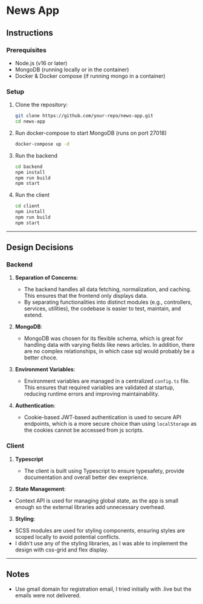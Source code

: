 # News App

## Instructions

### Prerequisites

- Node.js (v16 or later)
- MongoDB (running locally or in the container)
- Docker & Docker compose (if running mongo in a container)

### Setup

1. Clone the repository:
   ```bash
   git clone https://github.com/your-repo/news-app.git
   cd news-app

2. Run docker-compose to start MongoDB (runs on port 27018)
    ``` bash
    docker-compose up -d

3. Run the backend
    ```bash
    cd backend
    npm install
    npm run build
    npm start

3. Run the client
    ```bash
    cd client
    npm install
    npm run build
    npm start

---

## Design Decisions

### Backend

1. **Separation of Concerns**:
   - The backend handles all data fetching, normalization, and caching. This ensures that the frontend only displays data.
   - By separating functionalities into distinct modules (e.g., controllers, services, utilities), the codebase is easier to test, maintain, and extend.

2. **MongoDB**:
   - MongoDB was chosen for its flexible schema, which is great for handling data with varying fields like news articles. In addition, there are no complex relationships, in which case sql would probably be a better choce.

3. **Environment Variables**:
   - Environment variables are managed in a centralized `config.ts` file. This ensures that required variables are validated at startup, reducing runtime errors and improving maintainability.

5. **Authentication**:
   - Cookie-based JWT-based authentication is used to secure API endpoints, which is a more secure choice than using `localStorage` as the cookies cannot be accessed from js scripts.

### Client

1. **Typescript**
   - The client is built using Typescript to ensure typesafety, provide documentation and overall better dev exeprience.

2.  **State Management**:
   - Context API is used for managing global state, as the app is small enough so the external libraries add unnecessary overhead.

3.  **Styling**:
   - SCSS modules are used for styling components, ensuring styles are scoped locally to avoid potential conflicts.
   - I didn't use any of the styling libraries, as I was able to implement the design with css-grid and flex display.

---

## Notes

- Use gmail domain for registration email, I tried initially with .live but the emails were not delivered.